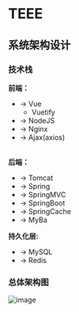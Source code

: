 # TEEE
## 系统架构设计
### 技术栈
**前端：**<br/>
  * -> Vue <br/>
    - Vuetify<br/>
  * -> NodeJS<br/> 
  * -> Nginx<br/>
  * -> Ajax(axios)<br/><br/>
  
**后端：**<br/>
  * -> Tomcat<br/>
  * -> Spring<br/>
  * -> SpringMVC<br/>
  * -> SpringBoot<br/>
  * -> SpringCache<br/>
  * -> MyBa<br/>
  
**持久化层:**<br/>
  * -> MySQL<br/>
  * -> Redis <br/>
### 总体架构图
![image](https://user-images.githubusercontent.com/73433437/195984673-8d42d395-702d-4522-b265-ce04ca274914.png)

